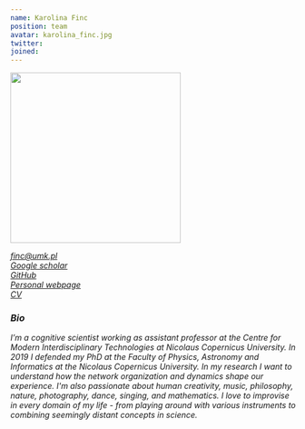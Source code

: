 ```yaml
---
name: Karolina Finc
position: team
avatar: karolina_finc.jpg
twitter:
joined: 
---
```


<img width="300" src="{{site.baseurl}}/images/people/{{page.avatar}}" data-action="zoom">

<p>
<i class="fa fa-envelope-o"> <a href="mailto:finc@umk.pl">finc@umk.pl</a><br>
<i class="fa fa-bar-chart"></i> <a href="https://scholar.google.pl/citations?user=mBE4nHsAAAAJ&hl">Google scholar</a><br>
<i class="fa fa-github"></i> <a href="https://github.com/kfinc">GitHub</a><br>
<i class="fa fa-home"></i> <a href="https://kfinc.github.io">Personal webpage</a><br>
<i class="fa fa-file"></i> <a href="https://github.com/kfinc/cv/blob/master/Finc_CV.pdf">CV</a>
</p>

### Bio

I’m a cognitive scientist working as assistant professor at the Centre for Modern Interdisciplinary Technologies 
at Nicolaus Copernicus University. In 2019 I defended my PhD at the Faculty of Physics, Astronomy and Informatics 
at the Nicolaus Copernicus University. In my research I want to understand how the network organization and dynamics 
shape our experience. I'm also passionate about human creativity, music, 
philosophy, nature, photography, dance, singing, and mathematics. 
I love to improvise in every domain of my life - from playing around with various instruments to combining 
seemingly distant concepts in science.



